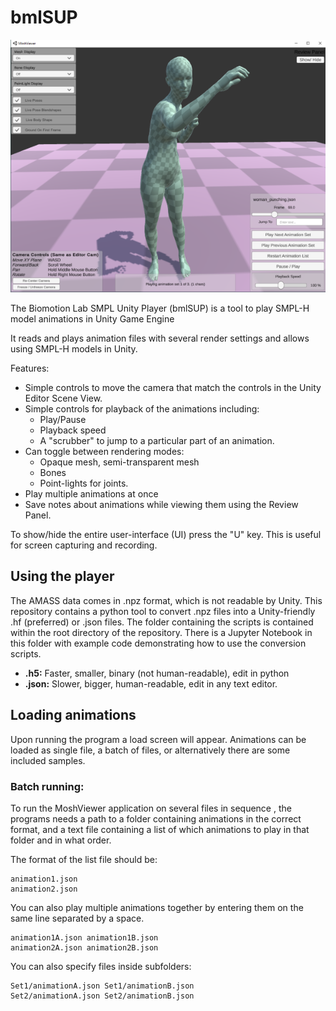 # bmlSUP

![screenshot](Images/MoshViewer%20Capture.PNG)

The Biomotion Lab SMPL Unity Player (bmlSUP) is a tool to play SMPL-H model animations in Unity Game Engine



It reads and plays animation files with several render settings and allows using SMPL-H models in Unity. 

Features:
* Simple controls to move the camera that match the controls in the Unity Editor Scene View. 
* Simple controls for playback of the animations including: 
    * Play/Pause
    * Playback speed
    * A "scrubber" to jump to a particular part of an animation.
* Can toggle between rendering modes:
    * Opaque mesh, semi-transparent mesh
    * Bones
    * Point-lights for joints.
* Play multiple animations at once
* Save notes about animations while viewing them using the Review Panel.

To show/hide the entire user-interface (UI) press the "U" key. This is useful for screen capturing and recording.

## Using the player

The AMASS data comes in .npz format, which is not readable by Unity. This repository contains a python tool to convert .npz files into a Unity-friendly .hf (preferred) or .json files. The folder containing the scripts is contained within the root directory of the repository. There is a Jupyter Notebook in this folder with example code demonstrating how to use the conversion scripts.

* **.h5:** Faster, smaller, binary (not human-readable), edit in python
* **.json:** Slower, bigger, human-readable, edit in any text editor. 

## Loading animations

Upon running the program a load screen will appear. Animations can be loaded as single file, a batch of files, or alternatively there are some included samples.


### Batch running:

To run the MoshViewer application on several files in sequence  , the programs needs a path to a folder containing animations in the correct format, and a text file containing a list of which animations to play in that folder and in what order.

The format of the list file should be:

```
animation1.json
animation2.json
```

You can also play multiple animations together by entering them on the same line separated by a space.

```
animation1A.json animation1B.json
animation2A.json animation2B.json
```

You can also specify files inside subfolders:

```
Set1/animationA.json Set1/animationB.json
Set2/animationA.json Set2/animationB.json
```

